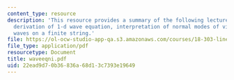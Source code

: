 ```yaml
---
content_type: resource
description: 'This resource provides a summary of the following lecture topics: physical
  derivation of 1-d wave equation, interpretation of normal modes of vibration and
  waves on a finite string.'
file: https://ol-ocw-studio-app-qa.s3.amazonaws.com/courses/18-303-linear-partial-differential-equations-fall-2006/22ead9d70b36836a68d13c7393e19649_waveeqni.pdf
file_type: application/pdf
resourcetype: Document
title: waveeqni.pdf
uid: 22ead9d7-0b36-836a-68d1-3c7393e19649
---
```

